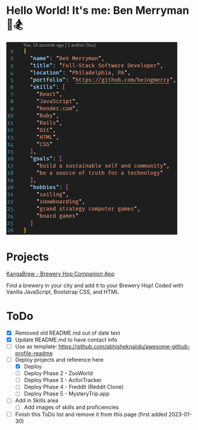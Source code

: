 # Hello World! It's me: Ben Merryman 👋🏂

![self.json file with information about Ben Merryman](https://github.com/beingmerry/beingmerry/blob/main/self.json%20at%202023-01-30%20193115.png)

# Projects
[KangaBrew - Brewery Hop Companion App](https://beingmerry.github.io/phase-1-project/)

Find a brewery in your city and add it to your Brewery Hop!  Coded with Vanilla JavaScript, Bootstrap CSS, and HTML

# ToDo

- [x] Removed old README.md out of date text
- [x] Update README.md to have contact info
- [ ] Use as template: https://github.com/abhisheknaiidu/awesome-github-profile-readme
- [ ] Deploy projects and reference here
  - [X] Deploy
  - [ ] Deploy Phase 2 - ZooWorld
  - [ ] Deploy Phase 3 - ActiviTracker
  - [ ] Deploy Phase 4 - Freddit (Reddit Clone)
  - [ ] Deploy Phase 5 - MysteryTrip.app
- [ ] Add in Skills area
  - [ ]  Add images of skills and proficiencies
- [ ] Finish this ToDo list and remove it from this page (first added 2023-01-30)
